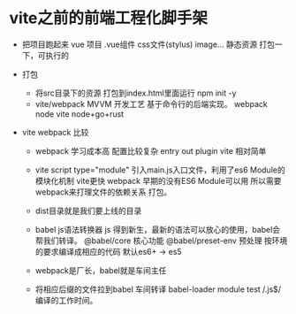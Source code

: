 # vite之前的前端工程化脚手架


- 把项目跑起来
 vue 项目 .vue组件   css文件(stylus)   image...
 静态资源  打包一下，可执行的  


- 打包
    - 将src目录下的资源  打包到index.html里面运行
    npm init -y
    - vite/webpack MVVM  开发工艺   基于命令行的后端实现。
    webpack  node
    vite node+go+rust



- vite webpack 比较
   - webpack   学习成本高  配置比较复杂  entry  out plugin
      vite 相对简单 
   - vite script  type="module" 引入main.js入口文件，利用了es6 Module的模块化机制  vite更快
     webpack  早期的没有ES6  Module可以用  所以需要webpack来打理文件的依赖关系  打包。

    - dist目录就是我们要上线的目录
    -  babel  js语法转换器 js 得到新生，最新的语法可以放心的使用，babel会帮我们转译。
    @babel/core  核心功能
    @babel/preset-env  预处理   按环境的要求编译成相应的代码 默认es6+ -> es5

    - webpack是厂长，babel就是车间主任
    - 将相应后缀的文件拉到babel  车间转译 babel-loader
       module   test  /\.js$/
       编译的工作时间。
